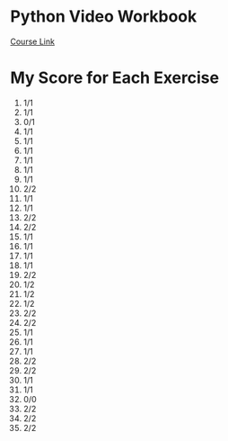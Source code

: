 # Python Video Workbook

[Course Link](https://confizlimited.udemy.com/course/python-video-workbook/learn/lecture/6187094#overview)

# My Score for Each Exercise

1. 1/1
2. 1/1
3. 0/1
4. 1/1
5. 1/1
6. 1/1
7. 1/1
8. 1/1
9. 1/1
10. 2/2
11. 1/1
12. 1/1
13. 2/2
14. 2/2
15. 1/1
16. 1/1
17. 1/1
18. 1/1
19. 2/2
20. 1/2
21. 1/2
22. 1/2
23. 2/2
24. 2/2
25. 1/1
26. 1/1
27. 1/1
28. 2/2
29. 2/2
30. 1/1
31. 1/1
32. 0/0
33. 2/2
34. 2/2
35. 2/2
